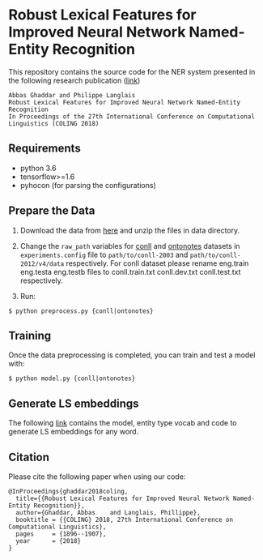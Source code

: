 Robust Lexical Features for Improved Neural Network Named-Entity Recognition
================================================================

This repository contains the source code for the NER system presented in the following research publication ([link](http://aclweb.org/anthology/C18-1161))

    Abbas Ghaddar and Philippe Langlais 
    Robust Lexical Features for Improved Neural Network Named-Entity Recognition
    In Proceedings of the 27th International Conference on Computational Linguistics (COLING 2018)

## Requirements

* python 3.6
* tensorflow>=1.6
* pyhocon (for parsing the configurations)

## Prepare the Data
1. Download the data from [here](https://drive.google.com/open?id=1Trl1GQLWZn19LvelL-6clATvATKOPH77) and unzip the files in data directory.

2. Change the `raw_path` variables for [conll](http://www.cnts.ua.ac.be/conll2003/ner/) and [ontonotes](http://conll.cemantix.org/2012/data.html) datasets in `experiments.config` file to `path/to/conll-2003` and `path/to/conll-2012/v4/data` respectively. For conll dataset please rename eng.train eng.testa eng.testb files to conll.train.txt conll.dev.txt conll.test.txt respectively. 

3. Run: 
 
```
$ python preprocess.py {conll|ontonotes}
```

## Training
Once the data preprocessing is completed, you can train and test a model with:
```
$ python model.py {conll|ontonotes}
```
## Generate LS embeddings
The following [link](https://drive.google.com/open?id=1izVa6Wm-S9pWMqLMo0wXqLf9JJhak_vY) contains the model, entity type vocab and code to generate LS embeddings for any word.

## Citation

Please cite the following paper when using our code: 

```
@InProceedings{ghaddar2018coling,
  title={{Robust Lexical Features for Improved Neural Network Named-Entity Recognition}},
  author={Ghaddar, Abbas	and Langlais, Phillippe},
  booktitle = {{COLING} 2018, 27th International Conference on Computational Linguistics},
  pages     = {1896--1907},
  year      = {2018}
}

```
